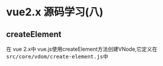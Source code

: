 # vue2.x 源码学习(八)

## createElement
在 vue 2.x中 vue.js使用createElement方法创建VNode,它定义在 <kbd>src/core/vdom/create-element.js</kbd>中